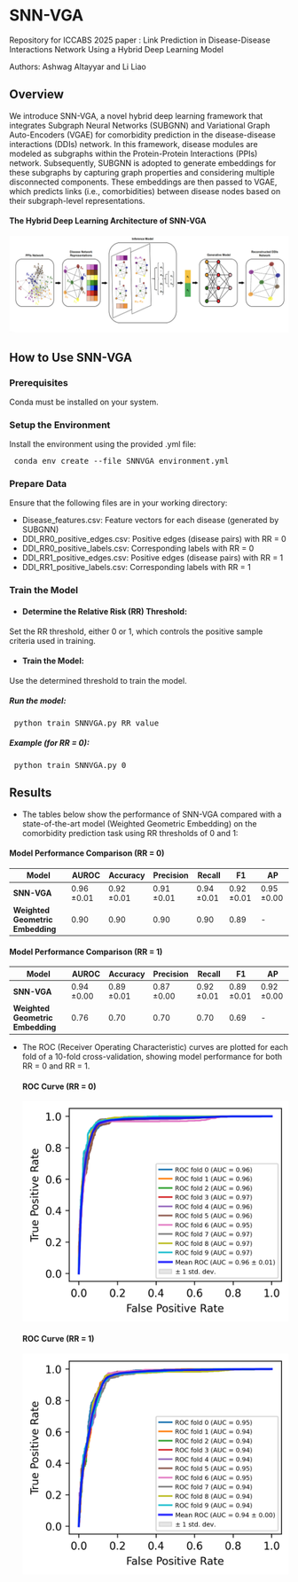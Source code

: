 # SNN-VGA
Repository for ICCABS 2025 paper : Link Prediction in Disease-Disease Interactions Network Using a Hybrid Deep Learning Model

Authors: Ashwag Altayyar and Li Liao

## Overview
We introduce SNN-VGA, a novel hybrid deep learning framework that integrates Subgraph Neural Networks (SUBGNN) and Variational Graph Auto-Encoders (VGAE) for comorbidity prediction in the disease-disease interactions (DDIs) network. In this framework, disease modules are modeled as subgraphs within the Protein-Protein Interactions (PPIs) network. Subsequently, SUBGNN is adopted to generate embeddings for these subgraphs by capturing graph properties and considering multiple disconnected components. These embeddings are then passed to VGAE, which predicts links (i.e., comorbidities) between disease nodes based on their subgraph-level representations.
#### The Hybrid Deep Learning Architecture of SNN-VGA 
![SNNVGA framework](figures/SNNVGA_framework.png)

## How to Use SNN-VGA
### Prerequisites
Conda must be installed on your system.
### Setup the Environment
Install the environment using the provided .yml file:
<pre lang="bash"> conda env create --file SNNVGA_environment.yml </pre>
### Prepare Data
Ensure that the following files are in your working directory:
  - Disease_features.csv: Feature vectors for each disease (generated by SUBGNN)
  - DDI_RR0_positive_edges.csv: Positive edges (disease pairs) with RR = 0
  - DDI_RR0_positive_labels.csv: Corresponding labels with RR = 0
  - DDI_RR1_positive_edges.csv: Positive edges (disease pairs) with RR = 1
  - DDI_RR1_positive_labels.csv: Corresponding labels with RR = 1

### Train the Model
- #### Determine the Relative Risk (RR) Threshold:
Set the RR threshold, either 0 or 1, which controls the positive sample criteria used in training.

- #### Train the Model:
Use the determined threshold to train the model.
  ##### Run the model:
<pre lang="bash"> python train_SNNVGA.py RR_value </pre>
  ##### Example (for RR = 0):
<pre lang="bash"> python train_SNNVGA.py 0 </pre>

## Results

- The tables below show the performance of SNN-VGA compared with a state-of-the-art model (Weighted Geometric Embedding) on the comorbidity prediction task using RR thresholds of 0 and 1:
#### Model Performance Comparison (RR = 0)
| Model                         | AUROC       | Accuracy    | Precision   | Recall      | F1          | AP          |
|------------------------------|-------------|-------------|-------------|-------------|-------------|-------------|
| **SNN-VGA**           | 0.96 ±0.01 | 0.92 ±0.01 | 0.91 ±0.01 | 0.94 ±0.01 | 0.92 ±0.01 | 0.95 ±0.00 |
| **Weighted Geometric Embedding** | 0.90        | 0.90        | 0.90        | 0.90        | 0.89        | -           |


  #### Model Performance Comparison (RR = 1)
| Model                         | AUROC       | Accuracy    | Precision   | Recall      | F1          | AP          |
|------------------------------|-------------|-------------|-------------|-------------|-------------|-------------|
| **SNN-VGA**           | 0.94 ±0.00 | 0.89 ±0.01 | 0.87 ±0.00 | 0.92 ±0.01 | 0.89 ±0.01 | 0.92 ±0.00 |
| **Weighted Geometric Embedding** | 0.76        | 0.70        | 0.70        | 0.70        | 0.69        | -           |







- The ROC (Receiver Operating Characteristic) curves are plotted for each fold of a 10-fold cross-validation, showing model performance for both RR = 0 and RR = 1.
  #### ROC Curve (RR = 0)
     ![ROC Curve](figures/ROC_curve_RR0.png)

  #### ROC Curve (RR = 1)
     ![ROC Curve](figures/ROC_curve_RR1.png)





